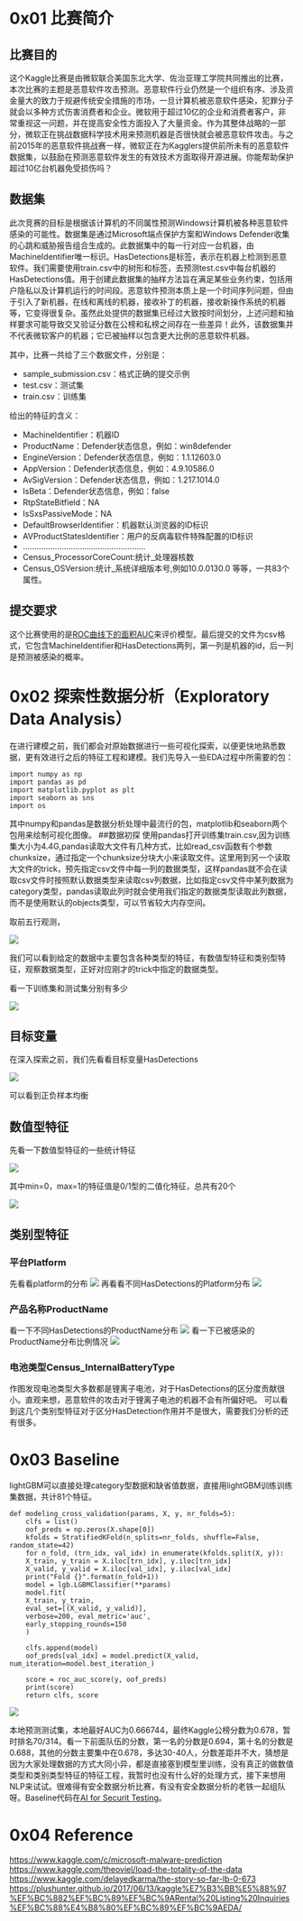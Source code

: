 # 0x01 比赛简介
## 比赛目的
这个Kaggle比赛是由微软联合美国东北大学、佐治亚理工学院共同推出的比赛，本次比赛的主题是恶意软件攻击预测。恶意软件行业仍然是一个组织有序、涉及资金量大的致力于规避传统安全措施的市场，一旦计算机被恶意软件感染，犯罪分子就会以多种方式伤害消费者和企业。微软用于超过10亿的企业和消费者客户，非常重视这一问题，并在提高安全性方面投入了大量资金。作为其整体战略的一部分，微软正在挑战数据科学技术用来预测机器是否很快就会被恶意软件攻击。与之前2015年的恶意软件挑战赛一样，微软正在为Kagglers提供前所未有的恶意软件数据集，以鼓励在预测恶意软件发生的有效技术方面取得开源进展。你能帮助保护超过10亿台机器免受损伤吗？

## 数据集
此次竞赛的目标是根据该计算机的不同属性预测Windows计算机被各种恶意软件感染的可能性。数据集是通过Microsoft端点保护方案和Windows Defender收集的心跳和威胁报告组合生成的。此数据集中的每一行对应一台机器，由MachineIdentifier唯一标识。HasDetections是标签，表示在机器上检测到恶意软件。我们需要使用train.csv中的树形和标签，去预测test.csv中每台机器的HasDetections值。用于创建此数据集的抽样方法旨在满足某些业务约束，包括用户隐私以及计算机运行的时间段。恶意软件预测本质上是一个时间序列问题，但由于引入了新机器，在线和离线的机器，接收补丁的机器，接收新操作系统的机器等，它变得很复杂。虽然此处提供的数据集已经过大致按时间划分，上述问题和抽样要求可能导致交叉验证分数在公榜和私榜之间存在一些差异！此外，该数据集并不代表微软客户的机器；它已被抽样以包含更大比例的恶意软件机器。

其中，比赛一共给了三个数据文件，分别是：

- sample_submission.csv：格式正确的提交示例
- test.csv：测试集
- train.csv：训练集

给出的特征的含义：
- MachineIdentifier：机器ID
- ProductName：Defender状态信息，例如：win8defender
- EngineVersion：Defender状态信息，例如：1.1.12603.0
- AppVersion：Defender状态信息，例如：4.9.10586.0
- AvSigVersion：Defender状态信息，例如：1.217.1014.0
- IsBeta：Defender状态信息，例如：false
- RtpStateBitfield：NA
- IsSxsPassiveMode：NA
- DefaultBrowserIdentifier：机器默认浏览器的ID标识
- AVProductStatesIdentifier：用户的反病毒软件特殊配置的ID标识
- ......................................................
- Census_ProcessorCoreCount:统计_处理器核数
- Census_OSVersion:统计_系统详细版本号,例如10.0.0130.0
等等，一共83个属性。

## 提交要求
这个比赛使用的是[ROC曲线下的面积AUC](http://en.wikipedia.org/wiki/Receiver_operating_characteristic)来评价模型。最后提交的文件为csv格式，它包含MachineIdentifier和HasDetections两列，第一列是机器的id，后一列是预测被感染的概率。

# 0x02 探索性数据分析（Exploratory Data Analysis）
在进行建模之前，我们都会对原始数据进行一些可视化探索，以便更快地熟悉数据，更有效进行之后的特征工程和建模。我们先导入一些EDA过程中所需要的包：

    import numpy as np
    import pandas as pd
    import matplotlib.pyplot as plt
    import seaborn as sns
    import os
    
其中numpy和pandas是数据分析处理中最流行的包，matplotlib和seaborn两个包用来绘制可视化图像。
##数据初探
使用pandas打开训练集train.csv,因为训练集大小为4.4G,pandas读取大文件有几种方式，比如read_csv函数有个参数chunksize，通过指定一个chunksize分块大小来读取文件。这里用到另一个读取大文件的trick，预先指定csv文件中每一列的数据类型，这样pandas就不会在读取csv文件时按照默认数据类型来读取csv列数据，比如指定csv文件中某列数据为category类型，pandas读取此列时就会使用我们指定的数据类型读取此列数据，而不是使用默认的objects类型，可以节省较大内存空间。

取前五行观测，

![](https://i.imgur.com/CLvWidx.png)

我们可以看到给定的数据中主要包含各种类型的特征，有数值型特征和类别型特征，观察数据类型，正好对应刚才的trick中指定的数据类型。

看一下训练集和测试集分别有多少

![](https://i.imgur.com/NvzcuSu.png)

## 目标变量
在深入探索之前，我们先看看目标变量HasDetections

![](https://i.imgur.com/h01XONt.png)

可以看到正负样本均衡

## 数值型特征
先看一下数值型特征的一些统计特征

![](https://i.imgur.com/ILXdKIA.png)

其中min=0，max=1的特征值是0/1型的二值化特征，总共有20个

![](https://i.imgur.com/7CbCFrD.png)

## 类别型特征
### 平台Platform
先看看platform的分布
![](https://i.imgur.com/iHqk5MX.png)
再看看不同HasDetections的Platform分布
![](https://i.imgur.com/a4Wp40F.png)
### 产品名称ProductName
看一下不同HasDetections的ProductName分布
![](https://i.imgur.com/wNMYKh4.png)
看一下已被感染的ProductName分布比例情况
![](https://i.imgur.com/5JQOiI9.png)
### 电池类型Census_InternalBatteryType
作图发现电池类型大多数都是锂离子电池，对于HasDetections的区分度贡献很小。直观来想，恶意软件的攻击对于锂离子电池的机器不会有所偏好吧。
可以看到这几个类别型特征对于区分HasDetection作用并不是很大，需要我们分析的还有很多。

# 0x03 Baseline
lightGBM可以直接处理category型数据和缺省值数据，直接用lightGBM训练训练集数据，共计81个特征。

    def modeling_cross_validation(params, X, y, nr_folds=5):
    	clfs = list()
    	oof_preds = np.zeros(X.shape[0])
    	kfolds = StratifiedKFold(n_splits=nr_folds, shuffle=False, random_state=42)
    	for n_fold, (trn_idx, val_idx) in enumerate(kfolds.split(X, y)):
    	X_train, y_train = X.iloc[trn_idx], y.iloc[trn_idx]
    	X_valid, y_valid = X.iloc[val_idx], y.iloc[val_idx]
    	print("Fold {}".format(n_fold+1))
    	model = lgb.LGBMClassifier(**params)
    	model.fit(
    	X_train, y_train,
    	eval_set=[(X_valid, y_valid)],
    	verbose=200, eval_metric='auc',
    	early_stopping_rounds=150
    	)
    
    	clfs.append(model)
    	oof_preds[val_idx] = model.predict(X_valid, num_iteration=model.best_iteration_)
    
    	score = roc_auc_score(y, oof_preds)
    	print(score)
    	return clfs, score

![](https://i.imgur.com/YDVqc7n.png)

本地预测测试集，本地最好AUC为0.666744，最终Kaggle公榜分数为0.678，暂时排名70/314。看一下前面队伍的分数，第一名的分数是0.694，第十名的分数是0.688，其他的分数主要集中在0.678，多达30-40人，分数差距并不大，猜想是因为大家处理数据的方式大同小异，都是直接塞到模型里训练，没有真正的做数值类型和类别类型特征的特征工程，我暂时也没有什么好的处理方式，接下来想用NLP来试试。很难得有安全数据分析比赛，有没有安全数据分析的老铁一起组队呀。Baseline代码在[AI for Securit Testing](https://github.com/404notf0und/AI-for-Security-Testing)。

# 0x04 Reference
https://www.kaggle.com/c/microsoft-malware-prediction<br>
https://www.kaggle.com/theoviel/load-the-totality-of-the-data<br>
https://www.kaggle.com/delayedkarma/the-story-so-far-lb-0-673<br>
https://plushunter.github.io/2017/06/13/kaggle%E7%B3%BB%E5%88%97%EF%BC%882%EF%BC%89%EF%BC%9ARental%20Listing%20Inquiries%EF%BC%88%E4%B8%80%EF%BC%89%EF%BC%9AEDA/<br>


